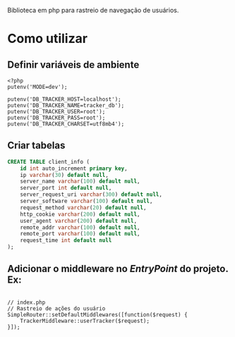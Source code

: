 Biblioteca em php para rastreio de navegação de usuários.


# Como utilizar

## Definir variáveis de ambiente

```.php
<?php
putenv('MODE=dev');

putenv('DB_TRACKER_HOST=localhost');
putenv('DB_TRACKER_NAME=tracker_db');
putenv('DB_TRACKER_USER=root');
putenv('DB_TRACKER_PASS=root');
putenv('DB_TRACKER_CHARSET=utf8mb4');

```
## Criar tabelas

```.sql
CREATE TABLE client_info (
    id int auto_increment primary key,
    ip varchar(30) default null,
    server_name varchar(100) default null,
    server_port int default null,
    server_request_uri varchar(300) default null,
    server_software varchar(100) default null,
    request_method varchar(20) default null,
    http_cookie varchar(200) default null,
    user_agent varchar(200) default null,
    remote_addr varchar(100) default null,
    remote_port varchar(100) default null,
    request_time int default null
);

```

## Adicionar o middleware no *EntryPoint* do projeto. Ex:

```.php

// index.php
// Rastreio de ações do usuário
SimpleRouter::setDefaultMiddlewares([function($request) {
    TrackerMiddleware::userTracker($request);
}]);
```
